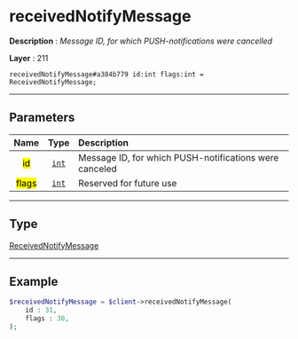 # receivedNotifyMessage

**Description** : *Message ID, for which PUSH-notifications were cancelled*

**Layer** : 211

```tl
receivedNotifyMessage#a384b779 id:int flags:int = ReceivedNotifyMessage;
```

---

## Parameters

| Name | Type | Description |
| :---: | :---: | :--- |
| <mark>id</mark> | [`int`](type/int) | Message ID, for which PUSH-notifications were canceled |
| <mark>flags</mark> | [`int`](type/int) | Reserved for future use |

---

## Type

[ReceivedNotifyMessage](type/ReceivedNotifyMessage)

---

## Example

```php
$receivedNotifyMessage = $client->receivedNotifyMessage(
	id : 31,
	flags : 30,
);
```
